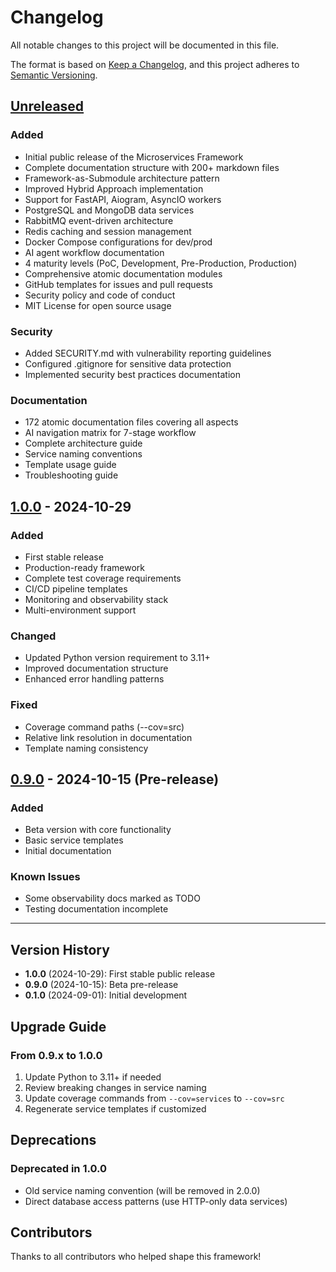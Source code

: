 # Changelog

All notable changes to this project will be documented in this file.

The format is based on [Keep a Changelog](https://keepachangelog.com/en/1.0.0/),
and this project adheres to [Semantic Versioning](https://semver.org/spec/v2.0.0.html).

## [Unreleased]

### Added
- Initial public release of the Microservices Framework
- Complete documentation structure with 200+ markdown files
- Framework-as-Submodule architecture pattern
- Improved Hybrid Approach implementation
- Support for FastAPI, Aiogram, AsyncIO workers
- PostgreSQL and MongoDB data services
- RabbitMQ event-driven architecture
- Redis caching and session management
- Docker Compose configurations for dev/prod
- AI agent workflow documentation
- 4 maturity levels (PoC, Development, Pre-Production, Production)
- Comprehensive atomic documentation modules
- GitHub templates for issues and pull requests
- Security policy and code of conduct
- MIT License for open source usage

### Security
- Added SECURITY.md with vulnerability reporting guidelines
- Configured .gitignore for sensitive data protection
- Implemented security best practices documentation

### Documentation
- 172 atomic documentation files covering all aspects
- AI navigation matrix for 7-stage workflow
- Complete architecture guide
- Service naming conventions
- Template usage guide
- Troubleshooting guide

## [1.0.0] - 2024-10-29

### Added
- First stable release
- Production-ready framework
- Complete test coverage requirements
- CI/CD pipeline templates
- Monitoring and observability stack
- Multi-environment support

### Changed
- Updated Python version requirement to 3.11+
- Improved documentation structure
- Enhanced error handling patterns

### Fixed
- Coverage command paths (--cov=src)
- Relative link resolution in documentation
- Template naming consistency

## [0.9.0] - 2024-10-15 (Pre-release)

### Added
- Beta version with core functionality
- Basic service templates
- Initial documentation

### Known Issues
- Some observability docs marked as TODO
- Testing documentation incomplete

---

## Version History

- **1.0.0** (2024-10-29): First stable public release
- **0.9.0** (2024-10-15): Beta pre-release
- **0.1.0** (2024-09-01): Initial development

## Upgrade Guide

### From 0.9.x to 1.0.0
1. Update Python to 3.11+ if needed
2. Review breaking changes in service naming
3. Update coverage commands from `--cov=services` to `--cov=src`
4. Regenerate service templates if customized

## Deprecations

### Deprecated in 1.0.0
- Old service naming convention (will be removed in 2.0.0)
- Direct database access patterns (use HTTP-only data services)

## Contributors

Thanks to all contributors who helped shape this framework!

[unreleased]: https://github.com/yourusername/doc4microservices/compare/v1.0.0...HEAD
[1.0.0]: https://github.com/yourusername/doc4microservices/releases/tag/v1.0.0
[0.9.0]: https://github.com/yourusername/doc4microservices/releases/tag/v0.9.0